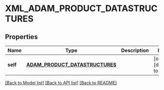 # XML_ADAM_PRODUCT_DATASTRUCTURES

## Properties
Name | Type | Description | Notes
------------ | ------------- | ------------- | -------------
**self** | [**ADAM_PRODUCT_DATASTRUCTURES**](AdamProductDatastructures.md) |  | [optional] [default to null]

[[Back to Model list]](../README.md#documentation-for-models) [[Back to API list]](../README.md#documentation-for-api-endpoints) [[Back to README]](../README.md)


